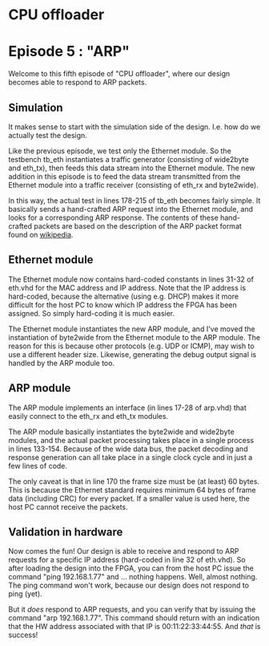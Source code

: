 # CPU offloader
# Episode 5 : "ARP"

Welcome to this fifth episode of "CPU offloader", where our design becomes able
to respond to ARP packets.

## Simulation

It makes sense to start with the simulation side of the design. I.e. how do we
actually test the design.

Like the previous episode, we test only the Ethernet module. So the testbench
tb\_eth instantiates a traffic generator (consisting of wide2byte and eth\_tx),
then feeds this data stream into the Ethernet module. The new addition in this
episode is to feed the data stream transmitted from the Ethernet module into a
traffic receiver (consisting of eth\_rx and byte2wide).

In this way, the actual test in lines 178-215 of tb\_eth becomes fairly simple.
It basically sends a hand-crafted ARP request into the Ethernet module, and
looks for a corresponding ARP response.  The contents of these hand-crafted
packets are based on the description of the ARP packet format found on
[wikipedia](https://en.wikipedia.org/wiki/Address_Resolution_Protocol).

## Ethernet module

The Ethernet module now contains hard-coded constants in lines 31-32 of eth.vhd
for the MAC address and IP address. Note that the IP address is hard-coded,
because the alternative (using e.g. DHCP) makes it more difficult for the
host PC to know which IP address the FPGA has been assigned. So simply
hard-coding it is much easier.

The Ethernet module instantiates the new ARP module, and I've moved the
instantiation of byte2wide from the Ethernet module to the ARP module. The
reason for this is because other protocols (e.g. UDP or ICMP), may wish to use
a different header size.  Likewise, generating the debug output signal is
handled by the ARP module too.

## ARP module

The ARP module implements an interface (in lines 17-28 of arp.vhd) that easily
connect to the eth\_rx and eth\_tx modules.

The ARP module basically instantiates the byte2wide and wide2byte modules, and
the actual packet processing takes place in a single process in lines 133-154.
Because of the wide data bus, the packet decoding and response generation can
all take place in a single clock cycle and in just a few lines of code.

The only caveat is that in line 170 the frame size must be (at least) 60 bytes.
This is because the Ethernet standard requires minimum 64 bytes of frame data
(including CRC) for every packet. If a smaller value is used here, the host PC
cannot receive the packets.

## Validation in hardware

Now comes the fun! Our design is able to receive and respond to ARP requests
for a specific IP address (hard-coded in line 32 of eth.vhd). So after loading
the design into the FPGA, you can from the host PC issue the command "ping
192.168.1.77" and ...  nothing happens. Well, almost nothing. The ping command
won't work, because our design does not respond to ping (yet).

But it *does* respond to ARP requests, and you can verify that by issuing the
command "arp 192.168.1.77". This command should return with an indication that
the HW address associated with that IP is 00:11:22:33:44:55. And *that* is
success!

